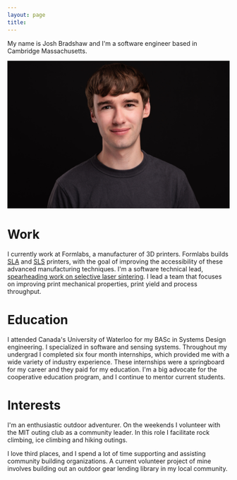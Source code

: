 ```yaml
---
layout: page
title: 
---
```


My name is Josh Bradshaw and I'm a software engineer based in Cambridge Massachusetts.

![](assets/headshot.jpg)

# Work

I currently work at Formlabs, a manufacturer of 3D printers. Formlabs builds [SLA](https://formlabs.com/blog/ultimate-guide-to-stereolithography-sla-3d-printing/) and [SLS](https://formlabs.com/blog/what-is-selective-laser-sintering/) printers, with the goal of improving the accessibility of these advanced manufacturing techniques. I'm a software technical lead, [spearheading work on selective laser sintering](https://www.linkedin.com/feed/update/urn:li:activity:7164683477626404864/). I lead a team that focuses on improving print mechanical properties, print yield and process throughput.

# Education

I attended Canada's University of Waterloo for my BASc in Systems Design engineering. I specialized in software and sensing systems. Throughout my undergrad I completed six four month internships, which provided me with a wide variety of industry experience. These internships were a springboard for my career and they paid for my education. I'm a big advocate for the cooperative education program, and I continue to mentor current students.

# Interests

I'm an enthusiastic outdoor adventurer. On the weekends I volunteer with the MIT outing club as a community leader. In this role I facilitate rock climbing, ice climbing and hiking outings. 

I love third places, and I spend a lot of time supporting and assisting community building organizations. A current volunteer project of mine involves building out an outdoor gear lending library in my local community.
